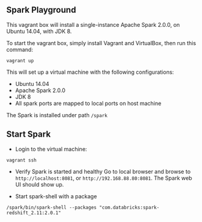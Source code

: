 Spark Playground
-----

This vagrant box will install a single-instance Apache Spark 2.0.0, on Ubuntu 14.04, with JDK 8.

To start the vagrant box, simply install Vagrant and VirtualBox, then run this command:

```
vagrant up
```

This will set up a virtual machine with the following configurations:

* Ubuntu 14.04 
* Apache Spark 2.0.0
* JDK 8
* All spark ports are mapped to local ports on host machine

The Spark is installed under path `/spark`

## Start Spark

* Login to the virtual machine:
```
vagrant ssh
```

* Verify Spark is started and healthy
Go to local browser and browse to `http://localhost:8081`, or `http://192.168.88.80:8081`. The Spark web UI should show up.

* Start spark-shell with a package
```
/spark/bin/spark-shell --packages "com.databricks:spark-redshift_2.11:2.0.1"
```